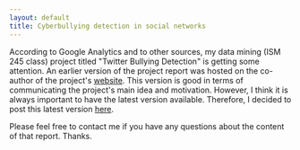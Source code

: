 ```yaml
---
layout: default
title: Cyberbullying detection in social networks
---
```


According to Google Analytics and to other sources, my data mining (ISM 245 class) project titled "Twitter Bullying Detection" is getting some attention. An earlier version of the project report was hosted on the co-author of the project's [website](http://users.soe.ucsc.edu/~shreyask/index.html). This version
is good in terms of communicating the project's main idea and motivation. However, I think it is always important to have the latest version available. Therefore, I decided to post this latest version [here](http://dl.dropbox.com/u/11902217/huascarsanchez_and_shreyaskumar-twitterbullyingdection-fnl.pdf).

Please feel free to contact me if you have any questions about the content of
that report. Thanks.
